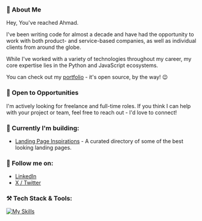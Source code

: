 ### 👋 About Me

Hey, You've reached Ahmad.

I've been writing code for almost a decade and have had the opportunity to work with both product- and service-based companies, as well as individual clients from around the globe.

While I've worked with a variety of technologies throughout my career, my core expertise lies in the Python and JavaScript ecosystems.

You can check out my [portfolio](https://ahmadgirach.com) - it's open source, by the way! 😉

### 🚀 Open to Opportunities

I'm actively looking for freelance and full-time roles.
If you think I can help with your project or team, feel free to reach out - I'd love to connect!

### 📎 Currently I'm building:

- [Landing Page Inspirations](https://landingpageinspirations.com) - A curated directory of some of the best looking landing pages.
<!-- - [MiniDrive](https://minidrive.vercel.app) - A full-stack file manager web app that allow users to create folders, upload files etc. -->

### 🤝 Follow me on:
- [LinkedIn](https://linkedin.com/in/ahmadgirach)
- [X / Twitter](https://x.com/MrAhmadGirach)

### ⚒ Tech Stack & Tools:
[![My Skills](https://skillicons.dev/icons?i=html,css,sass,tailwind,py,js,ts,django,flask,nodejs,express,mongodb,mysql,postgres,angular,react,nextjs,vscode,git,github,bash,netlify,vercel,postman,docker)](https://skillicons.dev)
